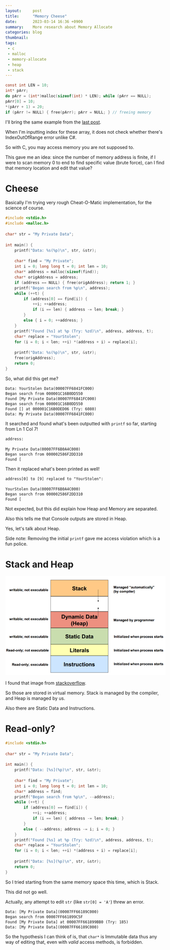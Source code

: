 ```yaml
---
layout:     post
title:      "Memory Cheese"
date:       2023-03-14 16:36 +0900
summary:    More research about Memory Allocate
categories: blog
thumbnail: 
tags:
 - c
 - malloc
 - memory-allocate
 - heap
 - stack
---
```


```c
const int LEN = 10;
int* pArr;
do pArr = (int*)malloc(sizeof(int) * LEN); while (pArr == NULL);
pArr[0] = 10;
*(pArr + 1) = 20;
if (pArr != NULL) { free(pArr); pArr = NULL; } // freeing memory
```

I'll bring the same example from the [last post][LastPost].

When I'm inputting index for these array,
it does not check whether there's IndexOutOfRange error unlike C#.

So with C, you may access memory you are not supposed to.

This gave me an idea: since the number of memory address is finite,
if I were to scan memory 0 to end to find specific value (brute force),
can I find that memory location and edit that value?


# Cheese

Basically I'm trying very rough Cheat-O-Matic implementation,
for the science of course.

```c
#include <stdio.h>
#include <malloc.h>

char* str = "My Private Data";

int main() {
    printf("Data: %s(%p)\n", str, &str);

    char* find = "My Private";
    int i = 0; long long t = 0; int len = 10;
    char* address = malloc(sizeof(find));
    char* origAddress = address;
    if (address == NULL) { free(origAddress); return 1; }
    printf("Began search from %p\n", address);
    while (++t) {
        if (address[0] == find[i]) {
            ++i; ++address;
            if (i == len) { address -= len; break; }
        }
        else { i = 0; ++address; }
    }
    printf("Found [%s] at %p (Try: %zd)\n", address, address, t);
    char* replace = "YourStolen";
    for (i = 0; i < len; ++i) *(address + i) = replace[i];

    printf("Data: %s(%p)\n", str, &str);
    free(origAddress);
    return 0;
}
```

So, what did this get me?

```
Data: YourStolen Data(00007FF6841FC000)
Began search from 000001C16B0DD550
Found [My Private Data(00007FF6841FC000)
Began search from 000001C16B0DD550
Found [] at 000001C16B0DED06 (Try: 6080)
Data: My Private Data(00007FF6841FC000)
```

It searched and found what's been outputted with `printf` so far,
starting from Ln 1 Col 7!

```
address:

My Private Data(00007FF6B0A4C000)
Began search from 000002586F2DD310
Found [
```

Then it replaced what's been printed as well!

```
address[0] to [9] replaced to "YourStolen":

YourStolen Data(00007FF6B0A4C000)
Began search from 000002586F2DD310
Found [
```

Not expected, but this did explain how Heap and Memory are separated.

Also this tells me that Console outputs are stored in Heap.

Yes, let's talk about Heap.


Side note: Removing the initial `printf` gave me access violation
which is a fun police.


# Stack and Heap

![HeapImage](/images/230314-HOY4C.png)

I found that image from [stackoverflow][HeapStackOverflow].

So those are stored in virtual memory.
Stack is managed by the compiler, and Heap is managed by us.

Also there are Static Data and Instructions.


# Read-only?

```c
#include <stdio.h>

char* str = "My Private Data";

int main() {
    printf("Data: [%s](%p)\n", str, &str);

    char* find = "My Private";
    int i = 0; long long t = 0; int len = 10;
    char* address = find;
    printf("Began search from %p\n", --address);
    while (++t) {
        if (address[0] == find[i]) {
            ++i; ++address;
            if (i == len) { address -= len; break; }
        }
        else { --address; address -= i; i = 0; }
    }
    printf("Found [%s] at %p (Try: %zd)\n", address, address, t);
    char* replace = "YourStolen";
    for (i = 0; i < len; ++i) *(address + i) = replace[i];

    printf("Data: [%s](%p)\n", str, &str);
    return 0;
}
```

So I tried starting from the same memory space this time,
which is Stack.

This did not go well.

Actually, any attempt to edit `str` (like `str[0] = 'A'`)
threw an error.

```
Data: [My Private Data](00007FF66189C000)
Began search from 00007FF661899C5F
Found [My Private Data] at 00007FF661899BB0 (Try: 185)
Data: [My Private Data](00007FF66189C000)
```

So the hypothesis I can think of is,
that `char*` is Immutable data thus any way of editing that,
even with *valid* access methods, is forbidden.



[LastPost]: /study/2023/03/14/memory-allocate/
[HeapStackOverflow]: https://stackoverflow.com/questions/32418750/stack-and-heap-locations-in-ram/32418775